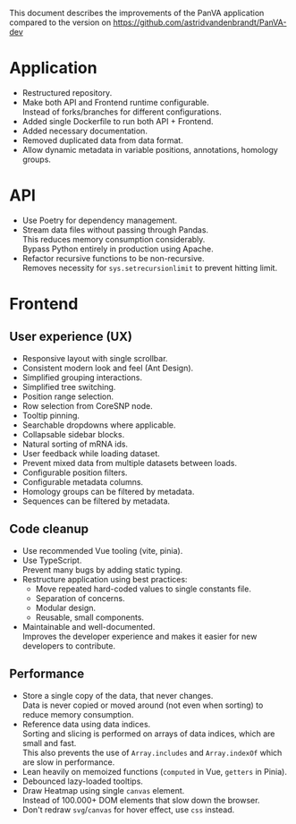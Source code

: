 This document describes the improvements of the PanVA application compared to the version on https://github.com/astridvandenbrandt/PanVA-dev


# Application

* Restructured repository.
* Make both API and Frontend runtime configurable. \
  Instead of forks/branches for different configurations.
* Added single Dockerfile to run both API + Frontend.
* Added necessary documentation.
* Removed duplicated data from data format.
* Allow dynamic metadata in variable positions, annotations, homology groups.


# API

* Use Poetry for dependency management.
* Stream data files without passing through Pandas. \
  This reduces memory consumption considerably. \
  Bypass Python entirely in production using Apache.
* Refactor recursive functions to be non-recursive. \
  Removes necessity for `sys.setrecursionlimit` to prevent hitting limit.


# Frontend

## User experience (UX)

* Responsive layout with single scrollbar.
* Consistent modern look and feel (Ant Design).
* Simplified grouping interactions.
* Simplified tree switching.
* Position range selection.
* Row selection from CoreSNP node.
* Tooltip pinning.
* Searchable dropdowns where applicable.
* Collapsable sidebar blocks.
* Natural sorting of mRNA ids.
* User feedback while loading dataset.
* Prevent mixed data from multiple datasets between loads.
* Configurable position filters.
* Configurable metadata columns.
* Homology groups can be filtered by metadata.
* Sequences can be filtered by metadata.

## Code cleanup

* Use recommended Vue tooling (vite, pinia).
* Use TypeScript. \
  Prevent many bugs by adding static typing.
* Restructure application using best practices:
  * Move repeated hard-coded values to single constants file.
  * Separation of concerns.
  * Modular design.
  * Reusable, small components.
* Maintainable and well-documented. \
  Improves the developer experience and makes it easier for new developers to contribute.

## Performance

* Store a single copy of the data, that never changes. \
  Data is never copied or moved around (not even when sorting) to reduce memory consumption.
* Reference data using data indices. \
  Sorting and slicing is performed on arrays of data indices, which are small and fast. \
  This also prevents the use of `Array.includes` and `Array.indexOf` which are slow in performance.
* Lean heavily on memoized functions (`computed` in Vue, `getters` in Pinia).
* Debounced lazy-loaded tooltips.
* Draw Heatmap using single `canvas` element. \
  Instead of 100.000+ DOM elements that slow down the browser.
* Don't redraw `svg`/`canvas` for hover effect, use `css` instead.

